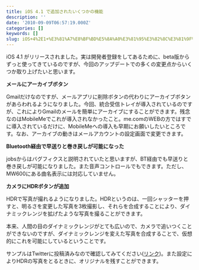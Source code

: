```yaml
---
title: iOS 4.1 で追加されたいくつかの機能
description: ''
date: '2010-09-09T06:57:19.000Z'
categories: []
keywords: []
slug: iOS+4%2E1+%E3%81%A7%E8%BF%BD%E5%8A%A0%E3%81%95%E3%82%8C%E3%81%9F%E3%81%84%E3%81%8F%E3%81%A4%E3%81%8B%E3%81%AE%E6%A9%9F%E8%83%BD
---
```

iOS 4.1 がリリースされました。実は開発者登録をしてあるために、beta版からずっと使ってきているのですが、今回のアップデートでの多くの変更点からいくつか取り上げたいと思います。

**メールにアーカイブボタン**

Gmailだけなのですが、メールアプリに削除ボタンの代わりにアーカイブボタンがあらわれるようになりました。今回、統合受信トレイが導入されているのですが、これによりGmailのメールを簡単にアーカイブにすることができます。残念なのはMobileMeでこれが導入されなかったこと。me.comのWEBの方ではすでに導入されているだけに、MobileMeへの導入も早期にお願いしたいところです。なお、アーカイブの動きはメールアカウントの設定画面で変更できます。

**Bluetooth経由で早送りと巻き戻しが可能になった**

jobsからはバグフィクスと説明されていたと思いますが、BT経由でも早送りと巻き戻しが可能になりました。また音声コントロールでもできます。ただし、MW600にある曲名表示には対応していません。

**カメラにHDRボタンが追加**

HDRで写真が撮れるようになりました。HDRというのは、一回シャッターを押すと、明るさを変更した写真を3枚撮影し、それらを合成することにより、ダイナミックレンジを拡げたような写真を撮ることができます。

本来、人間の目のダイナミックレンジがとても広いので、カメラで追いつくことができないのですが、ダイナミックレンジを変えた写真を合成することで、仮想的にこれを可能にしているということです。

サンプルはTwitterに投稿済みなので確認してみてください([リンク](http://twitter.com/hiro/status/22769908270))。また設定によりHDRの写真をとるときに、オリジナルを残すことができます。